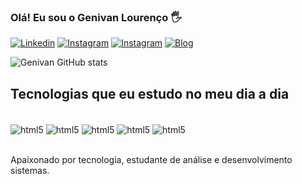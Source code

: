 ### Olá! Eu sou o Genivan Lourenço 🖐️

[![Linkedin](https://img.shields.io/badge/LinkedIn-0077B5?style=for-the-badge&logo=linkedin&logoColor=white)](https://www.linkedin.com/in/genivanlourencodev/)
[![Instagram](https://img.shields.io/badge/Instagram-E4405F?style=for-the-badge&logo=instagram&logoColor=white)](https://www.instagram.com/genivann_lourenco/)
[![Instagram](https://img.shields.io/badge/WhatsApp-25D366?style=for-the-badge&logo=whatsapp&logoColor=white)](https://api.whatsapp.com/send?phone=5561984496372)
[![Blog](https://img.shields.io/website-up-down-green-red/http/monip.org.svg)](https://genivanlourenco.github.io/Portfolio/)

![Genivan GitHub stats](https://github-readme-stats.vercel.app/api?username=GenivanLourenco&show_icons=true&theme=dracula)


## Tecnologias que eu estudo no meu dia a dia

<div style="display: inline_block"><br/>
  <img align="center" alt="html5" src="https://img.shields.io/badge/HTML-239120?style=for-the-badge&logo=html5&logoColor=white"/> 
  <img align="center" alt="html5" src="https://img.shields.io/badge/CSS-239120?&style=for-the-badge&logo=css3&logoColor=white"/>
  <img align="center" alt="html5" src="https://img.shields.io/badge/JavaScript-F7DF1E?style=for-the-badge&logo=javascript&logoColor=black"/>
  <img align="center" alt="html5" src="https://img.shields.io/badge/Java-ED8B00?style=for-the-badge&logo=java&logoColor=white"/>
  <img align="center" alt="html5" src="https://img.shields.io/badge/Spring-6DB33F?style=for-the-badge&logo=spring&logoColor=white"/>

</div><br/>

Apaixonado por tecnologia, estudante de análise e desenvolvimento sistemas.
